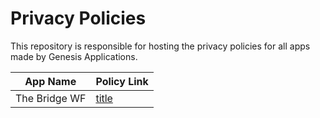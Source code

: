 # Privacy Policies 

This repository is responsible for hosting the privacy policies for all apps made by Genesis Applications.  

| App Name | Policy Link |
| ----------- | ----------- |
| The Bridge WF | [title](https://github.com/genesisapplicationstexas/Privacy-Policies/blob/main/Policies/the%20bridge.md) |
